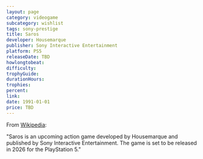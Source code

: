 ```yaml
---
layout: page
category: videogame
subcategory: wishlist
tags: sony-prestige
title: Saros
developer: Housemarque
publisher: Sony Interactive Entertainment
platform: PS5
releaseDate: TBD
howlongtobeat:
difficulty:
trophyGuide:
durationHours:
trophies:
percent:
link:
date: 1991-01-01
price: TBD
---
```


From [Wikipedia](https://en.wikipedia.org/wiki/Saros_(video_game)):

"Saros is an upcoming action game developed by Housemarque and published by Sony Interactive Entertainment. The game is set to be released in 2026 for the PlayStation 5."
